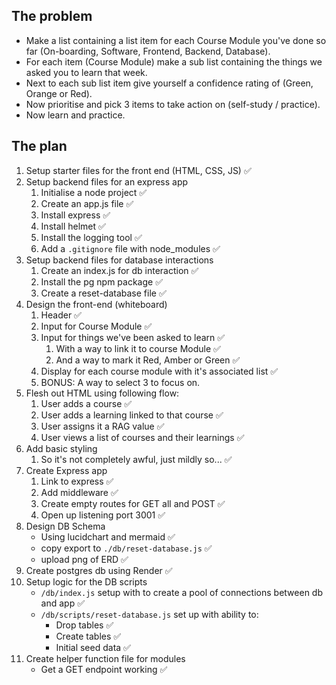 ## The problem

- Make a list containing a list item for each Course Module you've done so far (On-boarding, Software, Frontend, Backend, Database).
- For each item (Course Module) make a sub list containing the things we asked you to learn that week.
- Next to each sub list item give yourself a confidence rating of (Green, Orange or Red). 
- Now prioritise and pick 3 items to take action on (self-study / practice).
- Now learn and practice.

## The plan

1. Setup starter files for the front end (HTML, CSS, JS) ✅
2. Setup backend files for an express app
    1. Initialise a node project ✅
    2. Create an app.js file ✅
    3. Install express ✅
    4. Install helmet ✅
    5. Install the logging tool ✅
    6. Add a `.gitignore` file with node_modules ✅
3. Setup backend files for database interactions
    1. Create an index.js for db interaction ✅
    2. Install the pg npm package ✅
    3. Create a reset-database file ✅
4. Design the front-end (whiteboard)
    1. Header ✅
    2. Input for Course Module ✅
    3. Input for things we've been asked to learn ✅
        1. With a way to link it to course Module ✅
        2. And a way to mark it Red, Amber or Green ✅
    4. Display for each course module with it's associated list ✅
    5. BONUS: A way to select 3 to focus on.
5. Flesh out HTML using following flow:
    1. User adds a course ✅
    2. User adds a learning linked to that course ✅
    3. User assigns it a RAG value ✅
    4. User views a list of courses and their learnings ✅
6. Add basic styling
    1. So it's not completely awful, just mildly so... ✅
7. Create Express app
    1. Link to express ✅
    2. Add middleware ✅
    3. Create empty routes for GET all and POST ✅
    4. Open up listening port 3001 ✅
8. Design DB Schema
    - Using lucidchart and mermaid ✅
    - copy export to `./db/reset-database.js` ✅
    - upload png of ERD ✅
9. Create postgres db using Render ✅
10. Setup logic for the DB scripts
    - `/db/index.js` setup with to create a pool of connections between db and app ✅
    - `/db/scripts/reset-database.js` set up with ability to:
        - Drop tables ✅
        - Create tables ✅
        - Initial seed data ✅
11. Create helper function file for modules
    - Get a GET endpoint working ✅